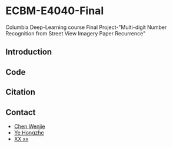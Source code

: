 # ECBM-E4040-Final
Columbia Deep-Learning course Final Project-"Multi-digit Number Recognition from Street View Imagery Paper Recurrence"

## Introduction

## Code

## Citation

## Contact

- [Chen Wenjie](https://github.com/JACKCHEN96)
- [Ye Hongzhe](https://github.com/hy2610)
- [XX xx](https://github.com/https://github.com/bearbaby1123)
